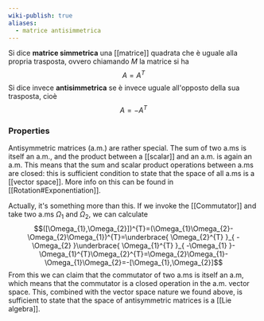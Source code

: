 ```yaml
---
wiki-publish: true
aliases:
  - matrice antisimmetrica
---
```

Si dice **matrice simmetrica** una [[matrice]] quadrata che è uguale alla propria trasposta, ovvero chiamando $M$ la matrice si ha
$$A=A^{T}$$
Si dice invece **antisimmetrica** se è invece uguale all'opposto della sua trasposta, cioè
$$A=-A^{T}$$
### Properties
Antisymmetric matrices (a.m.) are rather special. The sum of two a.ms is itself an a.m., and the product between a [[scalar]] and an a.m. is again an a.m. This means that the sum and scalar product operations between a.ms are closed: this is sufficient condition to state that the space of all a.ms is a [[vector space]]. More info on this can be found in [[Rotation#Exponentiation]].

Actually, it's something more than this. If we invoke the [[Commutator]] and take two a.ms $\Omega_{1}$ and $\Omega_{2}$, we can calculate
$$([\Omega_{1},\Omega_{2}])^{T}=(\Omega_{1}\Omega_{2}-\Omega_{2}\Omega_{1})^{T}=\underbrace{ \Omega_{2}^{T} }_{ -\Omega_{2} }\underbrace{ \Omega_{1}^{T} }_{ -\Omega_{1} }-\Omega_{1}^{T}\Omega_{2}^{T}=\Omega_{2}\Omega_{1}-\Omega_{1}\Omega_{2}=-[\Omega_{1},\Omega_{2}]$$
From this we can claim that the commutator of two a.ms is itself an a.m, which means that the commutator is a closed operation in the a.m. vector space. This, combined with the vector space nature we found above, is sufficient to state that the space of antisymmetric matrices is a [[Lie algebra]].